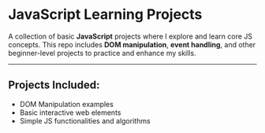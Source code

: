# JavaScript Learning Projects

A collection of basic **JavaScript** projects where I explore and learn core JS concepts. This repo includes **DOM manipulation**, **event handling**, and other beginner-level projects to practice and enhance my skills.

---
## Projects Included:
- DOM Manipulation examples
- Basic interactive web elements
- Simple JS functionalities and algorithms


